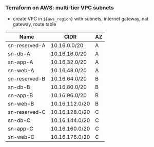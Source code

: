 ### Terraform on AWS: multi-tier VPC subnets

- create VPC in `${aws_region}` with subnets, internet gateway, nat gateway, route table

| Name          | CIDR           | AZ |
| ------------- | -------------- | -- |
| sn-reserved-A | 10.16.0.0/20   | A  |
| sn-db-A       | 10.16.16.0/20  | A  |
| sn-app-A      | 10.16.32.0/20  | A  |
| sn-web-A      | 10.16.48.0/20  | A  |
| sn-reserved-B | 10.16.64.0/20  | B  |
| sn-db-B       | 10.16.80.0/20  | B  |
| sn-app-B      | 10.16.96.0/20  | B  |
| sn-web-B      | 10.16.112.0/20 | B  |
| sn-reserved-C | 10.16.128.0/20 | C  |
| sn-db-C       | 10.16.144.0/20 | C  |
| sn-app-C      | 10.16.160.0/20 | C  |
| sn-web-C      | 10.16.176.0/20 | C  |
